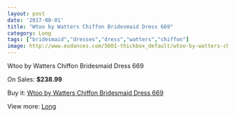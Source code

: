 ```yaml
---
layout: post
date: '2017-08-01'
title: "Wtoo by Watters Chiffon Bridesmaid Dress 669"
category: Long
tags: ["bridesmaid","dresses","dress","watters","chiffon"]
image: http://www.eudances.com/5601-thickbox_default/wtoo-by-watters-chiffon-bridesmaid-dress-669.jpg
---
```

Wtoo by Watters Chiffon Bridesmaid Dress 669

On Sales: **$238.99**
<a href="https://www.eudances.com/en/long/1938-wtoo-by-watters-chiffon-bridesmaid-dress-669.html"><amp-img layout="responsive" width="600" height="600" src="//www.eudances.com/5601-thickbox_default/wtoo-by-watters-chiffon-bridesmaid-dress-669.jpg" alt="Wtoo by Watters Chiffon Bridesmaid Dress 669 0" /></a>
<a href="https://www.eudances.com/en/long/1938-wtoo-by-watters-chiffon-bridesmaid-dress-669.html"><amp-img layout="responsive" width="600" height="600" src="//www.eudances.com/5602-thickbox_default/wtoo-by-watters-chiffon-bridesmaid-dress-669.jpg" alt="Wtoo by Watters Chiffon Bridesmaid Dress 669 1" /></a>

Buy it: [Wtoo by Watters Chiffon Bridesmaid Dress 669](https://www.eudances.com/en/long/1938-wtoo-by-watters-chiffon-bridesmaid-dress-669.html "Wtoo by Watters Chiffon Bridesmaid Dress 669")

View more: [Long](https://www.eudances.com/en/21-long "Long")
